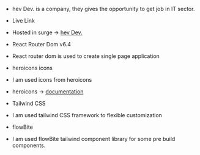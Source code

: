 + hev Dev. is a company, they gives the opportunity to get job in IT sector.

+ Live Link
+ Hosted in surge -> [hev Dev.](https://fumbling-passenger.surge.sh/)

+ React Router Dom v6.4
+ React router dom is used to create single page application

+ heroicons icons
+ I am used icons from heroicons
+ heroicons -> [documentation]([https://github.com/tailwindlabs/heroicons])

+ Tailwind CSS
+ I am used tailwind CSS framework to flexible customization

+ flowBite
+ I am used flowBite tailwind component library for some pre build components.
